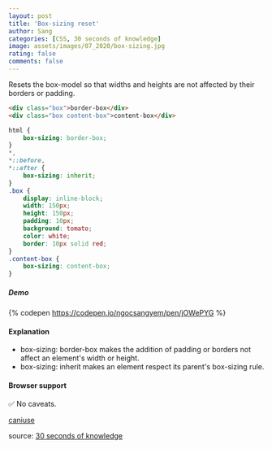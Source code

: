 ```yaml
---
layout: post
title: 'Box-sizing reset'
author: Sang
categories: [CSS, 30 seconds of knowledge]
image: assets/images/07_2020/box-sizing.jpg
rating: false
comments: false
---
```


Resets the box-model so that widths and heights are not affected by their borders or padding.

```html
<div class="box">border-box</div>
<div class="box content-box">content-box</div>
```

```css
html {
	box-sizing: border-box;
}
*,
*::before,
*::after {
	box-sizing: inherit;
}
.box {
	display: inline-block;
	width: 150px;
	height: 150px;
	padding: 10px;
	background: tomato;
	color: white;
	border: 10px solid red;
}
.content-box {
	box-sizing: content-box;
}
```

##### Demo

{% codepen https://codepen.io/ngocsangyem/pen/jOWePYG %}

#### Explanation

-   box-sizing: border-box makes the addition of padding or borders not affect an element's width or height.
-   box-sizing: inherit makes an element respect its parent's box-sizing rule.

#### Browser support

:white_check_mark: No caveats.

[caniuse](https://caniuse.com/#feat=css3-boxsizing)

source: [30 seconds of knowledge](https://30secondsofknowledge.com/)
